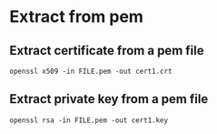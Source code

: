 # Extract from pem

## Extract certificate from a pem file

```shell
openssl x509 -in FILE.pem -out cert1.crt
```

## Extract private key from a pem file

```shell
openssl rsa -in FILE.pem -out cert1.key
```
